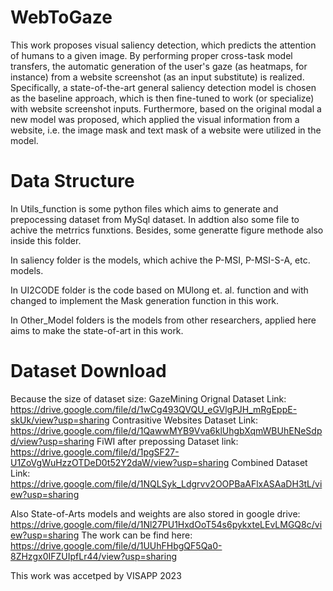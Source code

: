 # WebToGaze
This work proposes visual saliency detection, which predicts the attention of humans to a given image. By performing proper cross-task model transfers, the automatic generation of the user's gaze (as heatmaps, for instance) from a website screenshot (as an input substitute) is realized.
Specifically, a state-of-the-art general saliency detection model is chosen as the baseline approach, which is then fine-tuned to work (or specialize) with website screenshot inputs. 
Furthermore, based on the original modal a new model was proposed, which applied the visual information from a website, i.e. the image mask and text mask of a website were utilized in the model. 

# Data Structure
In Utils_function is some python files which aims to generate and prepocessing dataset from MySql dataset. In addtion also some file to achive the metrrics funxtions. Besides, some generatte figure methode also inside this folder.

In saliency folder is the models, which achive the P-MSI, P-MSI-S-A, etc. models.

In UI2CODE folder is the code based on MUlong et. al. function and with  changed to implement the Mask generation function in this work.

In Other_Model folders is the models from other researchers, applied here aims to make the state-of-art in this work.

# Dataset Download
Because the size of dataset size:
GazeMining Orignal Dataset Link: https://drive.google.com/file/d/1wCg493QVQU_eGVlgPJH_mRgEppE-skUk/view?usp=sharing
Contrasitive Websites Dataset Link: https://drive.google.com/file/d/1QawwMYB9Vva6klUhgbXqmWBUhENeSdpd/view?usp=sharing
FiWI after prepossing Dataset link: https://drive.google.com/file/d/1pgSF27-U1ZoVgWuHzzOTDeD0t52Y2daW/view?usp=sharing
Combined Dataset Link: https://drive.google.com/file/d/1NQLSyk_Ldgrvv2OOPBaAFlxASAaDH3tL/view?usp=sharing

Also State-of-Arts models and weights are also stored in google drive: https://drive.google.com/file/d/1Nl27PU1HxdOoT54s6pykxteLEvLMGQ8c/view?usp=sharing
The work can be find here: https://drive.google.com/file/d/1UUhFHbgQF5Qa0-8ZHzgx0IFZUIpfLr44/view?usp=sharing

This work was accetped by VISAPP 2023

